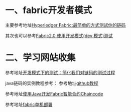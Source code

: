 # 一、fabric开发者模式
主要参考地址[Hyperledger Fabric:最简单的方式测试你的链码](https://www.cnblogs.com/cbkj-xd/p/11940323.html)

其次也可以参考[Fabric2.0 使用开发模式(dev 模式)测试](https://blog.csdn.net/weixin_43839871/article/details/107002767)
# 二、学习网站收集
参考地址[开发模式下的测试：简化我们对链码的测试过程](https://www.chaindesk.cn/witbook/11/119)

java链码的实例教程参考：
参考地址[github教程](https://github.com/hooj0/fabric-chaincode-java)

参考地址[使用Java开发Fabric智能合约Chaincode](https://blog.csdn.net/DamonREN/article/details/105554491)

参考地址[fabric单机部署](https://www.cnblogs.com/llongst/p/9571321.html)
